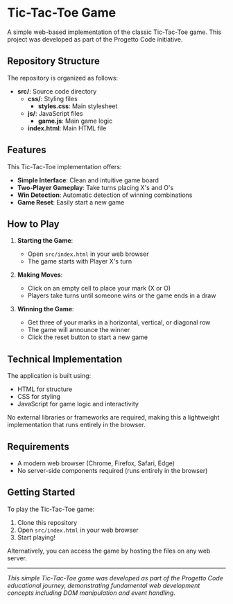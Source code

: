# Tic-Tac-Toe Game

A simple web-based implementation of the classic Tic-Tac-Toe game. This project was developed as part of the Progetto Code initiative.

## Repository Structure

The repository is organized as follows:

- **src/**: Source code directory
  - **css/**: Styling files
    - **styles.css**: Main stylesheet
  - **js/**: JavaScript files
    - **game.js**: Main game logic
  - **index.html**: Main HTML file

## Features

This Tic-Tac-Toe implementation offers:

- **Simple Interface**: Clean and intuitive game board
- **Two-Player Gameplay**: Take turns placing X's and O's
- **Win Detection**: Automatic detection of winning combinations
- **Game Reset**: Easily start a new game

## How to Play

1. **Starting the Game**:
   - Open `src/index.html` in your web browser
   - The game starts with Player X's turn

2. **Making Moves**:
   - Click on an empty cell to place your mark (X or O)
   - Players take turns until someone wins or the game ends in a draw

3. **Winning the Game**:
   - Get three of your marks in a horizontal, vertical, or diagonal row
   - The game will announce the winner
   - Click the reset button to start a new game

## Technical Implementation

The application is built using:
- HTML for structure
- CSS for styling
- JavaScript for game logic and interactivity

No external libraries or frameworks are required, making this a lightweight implementation that runs entirely in the browser.

## Requirements

- A modern web browser (Chrome, Firefox, Safari, Edge)
- No server-side components required (runs entirely in the browser)

## Getting Started

To play the Tic-Tac-Toe game:

1. Clone this repository
2. Open `src/index.html` in your web browser
3. Start playing!

Alternatively, you can access the game by hosting the files on any web server.

---

*This simple Tic-Tac-Toe game was developed as part of the Progetto Code educational journey, demonstrating fundamental web development concepts including DOM manipulation and event handling.*

